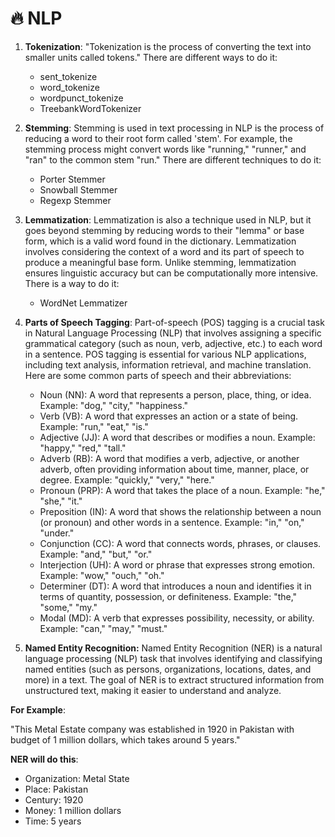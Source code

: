 # 🔥 NLP

1. **Tokenization**: "Tokenization is the process of converting the text into smaller units called tokens."
   There are different ways to do it:
     - sent_tokenize
     - word_tokenize
     - wordpunct_tokenize
     - TreebankWordTokenizer
  
2. **Stemming**: Stemming is used in text processing in NLP is the process of reducing a word to their root form called 'stem'. For example, the stemming process might convert words like "running," "runner," and "ran" to the common stem "run."
   There are different techniques to do it:
   - Porter Stemmer
   - Snowball Stemmer
   - Regexp Stemmer
  
3. **Lemmatization**: Lemmatization is also a technique used in NLP, but it goes beyond stemming by reducing words to their "lemma" or base form, which is a valid word found in the dictionary. Lemmatization involves considering the context of a word and its part of speech to produce a meaningful base form. Unlike stemming, lemmatization ensures linguistic accuracy but can be computationally more intensive.
   There is a way to do it:
   - WordNet Lemmatizer

4. **Parts of Speech Tagging**: Part-of-speech (POS) tagging is a crucial task in Natural Language Processing (NLP) that involves assigning a specific grammatical category (such as noun, verb, adjective, etc.) to each word in a sentence. POS tagging is essential for various NLP applications, including text analysis, information retrieval, and machine translation. Here are some common parts of speech and their abbreviations:

   - Noun (NN): A word that represents a person, place, thing, or idea. Example: "dog," "city," "happiness."
   - Verb (VB): A word that expresses an action or a state of being. Example: "run," "eat," "is."
   - Adjective (JJ): A word that describes or modifies a noun. Example: "happy," "red," "tall."
   - Adverb (RB): A word that modifies a verb, adjective, or another adverb, often providing information about time, manner, place, or degree. Example: "quickly," "very," "here."
   - Pronoun (PRP): A word that takes the place of a noun. Example: "he," "she," "it."
   - Preposition (IN): A word that shows the relationship between a noun (or pronoun) and other words in a sentence. Example: "in," "on," "under."
   - Conjunction (CC): A word that connects words, phrases, or clauses. Example: "and," "but," "or."
   - Interjection (UH): A word or phrase that expresses strong emotion. Example: "wow," "ouch," "oh."
   - Determiner (DT): A word that introduces a noun and identifies it in terms of quantity, possession, or definiteness. Example: "the," "some," "my."
   - Modal (MD): A verb that expresses possibility, necessity, or ability. Example: "can," "may," "must."


5. **Named Entity Recognition:** Named Entity Recognition (NER) is a natural language processing (NLP) task that involves identifying and classifying named entities (such as persons, organizations, locations, dates, and more) in a text. The goal of NER is to extract structured information from unstructured text, making it easier to understand and analyze.

**For Example**:

"This Metal Estate company was established in 1920 in Pakistan with budget of 1 million dollars, which takes around 5 years."

**NER will do this**:

- Organization: Metal State
- Place: Pakistan
- Century: 1920
- Money: 1 million dollars
- Time: 5 years

